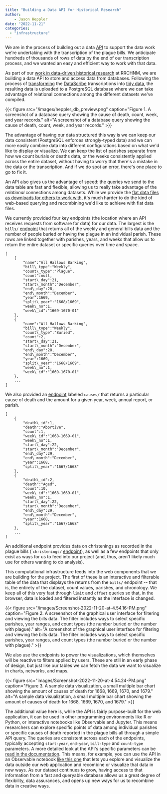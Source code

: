```yaml
---
title: "Building a Data API for Historical Research"
author: 
    - Jason Heppler
date: "2022-11-21"
categories: 
  - "infrastructure"
---
```


We are in the process of building out a data [API](https://en.wikipedia.org/wiki/API) to support the data work we're undertaking with the transcription of the plague bills. We anticipate hundreds of thousands of rows of data by the end of our transcription process, and we wanted an easy and efficient way to work with that data.

As part of our [work in data-driven historical research](https://rrchnm.org/news/rrchnms-custom-api-for-data-driven-projects/) at RRCHNM, we are building a data API to store and access data from databases. Following the process of [transforming](https://github.com/chnm/bom/tree/main/scripts/bomr) the [DataScribe](https://datascribe.tech/) transcriptions into [tidy data](https://cran.r-project.org/web/packages/tidyr/vignettes/tidy-data.html), the resulting data is uploaded to a PostgreSQL database where we can take advantage of relational connections among the different datasets we've compiled.

{{< figure src="/images/heppler_db_preview.png" caption="Figure 1. A screenshot of a database query showing the cause of death, count, week, and year records." alt="A screenshot of a database query showing the cause of death, count, week, and year records." >}}

The advantage of having our data structured this way is we can keep our data consistent (PostgreSQL enforces strongly-typed data) and we can more easily combine data into different configurations based on what we'd like to display or visualize. We can keep the list of parishes separate from how we count burials or deaths data, or the weeks consistently applied across the entire dataset, without having to worry that there's a mistake in the data or the transcription. And if we do spot an error, there's one place to go to fix it.

An API also gives us the advantage of speed: the queries we send to the data table are fast and flexible, allowing us to really take advantage of the _relational_ connections among datasets. While we provide the [flat data files as downloads for others to work with](https://github.com/chnm/bom), it's much harder to do the kind of web-based querying and recombining we'd like to achieve with flat data files.

We currently provided four key endpoints (the location where an API receives requests from software for data) for our data. The largest is the `bills/` [endpoint](https://data.chnm.org/bom/bills?start-year=1648&end-year=1754&bill-type=All&count-type=All&limit=50&offset=0) that returns all of the weekly and general bills data and the number of people buried or having the plague in an individual parish. These rows are linked together with parishes, years, and weeks that allow us to return the entire dataset or specific queries over time and space. 

```
[
    {
        "name":"All Hallows Barking",
        "bill\_type":"Weekly",
        "count\_type":"Plague",
        "count":null,
        "start\_day":21,
        "start\_month":"December",
        "end\_day":28,
        "end\_month":"December",
        "year":1669,
        "split\_year":"1668/1669",
        "week\_no":1,
        "week\_id":"1669-1670-01"
    },
    {
        "name":"All Hallows Barking",
        "bill\_type":"Weekly",
        "count\_type":"Buried",
        "count":2,
        "start\_day":21,
        "start\_month":"December",
        "end\_day":28,
        "end\_month":"December",
        "year":1669,
        "split\_year":"1668/1669",
        "week\_no":1,
        "week\_id":"1669-1670-01"
    },
    ...
]
```

We also provided an [endpoint](https://data.chnm.org/bom/causes?start-year=1648&end-year=1754&limit=50&offset=0) labeled `causes/` that returns a particular cause of death and the amount for a given year, week, annual report, or parish. 

```
[
    {
        "death\_id":1,
        "death":"Abortive",
        "count":1,
        "week\_id":"1668-1669-01",
        "week\_no":1,
        "start\_day":22,
        "start\_month":"December",
        "end\_day":29,
        "end\_month":"December",
        "year":1668,
        "split\_year":"1667/1668"
    },
    {
        "death\_id":2,
        "death":"Aged",
        "count":10,
        "week\_id":"1668-1669-01",
        "week\_no":1,
        "start\_day":22,
        "start\_month":"December",
        "end\_day":29,
        "end\_month":"December",
        "year":1668,
        "split\_year":"1667/1668"
    },
    ...
]
```

An additional endpoint provides data on christenings as recorded in the plague bills (\``christenings/` [endpoint](http://data.chnm.org/bom/christenings?start-year=1669&end-year=1754&limit=50&offset=0)), as well as a few endpoints that only exist as ways for us to feed into our project (and, thus, aren't likely much use for others wanting to do analysis).

This computational infrastructure feeds into the web components that we are building for the project. The first of these is an interactive and filterable table of the data that displays the returns from the `bills/` endpoint -- that is, the entirety of the dataset, count values, parishes, and chronology. We keep all of this very fast through `limit` and `offset` queries so that, in the browser, data is loaded and filtered instantly as the interface is changed.

{{< figure src="/images/Screenshot-2022-11-20-at-4.54.16-PM.png" caption="Figure 2. A screenshot of the graphical user interface for filtering and viewing the bills data. The filter includes ways to select specific parishes, year ranges, and count types (the number buried or the number with plague)." alt="A screenshot of the graphical user interface for filtering and viewing the bills data. The filter includes ways to select specific parishes, year ranges, and count types (the number buried or the number with plague)." >}}

We also use the endpoints to power the visualizations, which themselves will be reactive to filters applied by users. These are still in an early phase of design, but just like our tables we can fetch the data we want to visualize in charts, networks, and maps.

{{< figure src="images/Screenshot-2022-11-20-at-4.54.24-PM.png" caption="Figure 3. A sample data visualization, a small multiple bar chart showing the amount of causes of death for 1668, 1669, 1670, and 1679." alt="A sample data visualization, a small multiple bar chart showing the amount of causes of death for 1668, 1669, 1670, and 1679." >}}

The additional value here is, while the API is fairly purpose-built for the web application, it can be used in other programming environments like R or Python, or interactive notebooks like Observable and Jupyter. This means researchers can explore specific points of data among individual parishes or specific causes of death reported in the plague bills all through a simple API query. The queries are consistent across each of the endpoints, typically accepting `start-year`, `end-year`, `bill-type` and `count-type` parameters. A more detailed look at the API's specific parameters can be [read in the documentation](https://github.com/chnm/bom/blob/main/api-docs/api-reference.md). This means, for example, you can use the API in an Observable notebook [like this one](https://observablehq.com/d/7adb8b95df5d51a9) that lets you explore and visualize the data outside our web application and recombine or visualize that data in new ways. As our dataset continues to grow, having access to that information from a fast and queryable database allows us a great degree of flexibility, data assurances, and opens up new ways for us to recombine data in creative ways.
